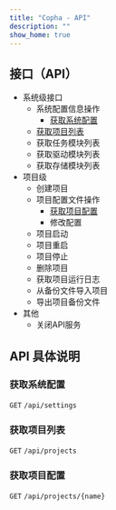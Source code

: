 ```yaml
---
title: "Copha - API"
description: ""
show_home: true
---
```


## 接口（API）

* 系统级接口
	* 系统配置信息操作
		* [获取系统配置](#获取系统配置)
	* [获取项目列表](#获取项目列表)
	* 获取任务模块列表
	* 获取驱动模块列表
	* 获取存储模块列表
* 项目级
	* 创建项目
	* 项目配置文件操作
		* [获取项目配置](#获取项目配置)
		* 修改配置
	* 项目启动
	* 项目重启
	* 项目停止
	* 删除项目
	* 获取项目运行日志
	* 从备份文件导入项目
	* 导出项目备份文件
* 其他
	* 关闭API服务
​

## API 具体说明
### 获取系统配置
`GET` `/api/settings`​

### 获取项目列表
`GET` `/api/projects`

### 获取项目配置
`GET` `/api/projects/{name}`
